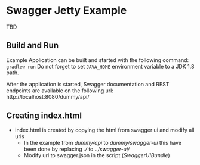 # Swagger Jetty Example

TBD

## Build and Run
Example Application can be built and started with the following command: `gradlew run`
Do not forget to set `JAVA_HOME` environment variable to a JDK 1.8 path.

After the application is started, Swagger documentation and REST endpoints are available on the following url: http://localhost:8080/dummy/api/

## Creating index.html
* index.html is created by copying the html from swagger ui and modify all urls
    * In the example from _dummy/api_ to _dummy/swagger-ui_ this have been done by replacing _./_ to _../swagger-ui/_
    * Modify url to swagger.json in the script (_SwaggerUIBundle_) 
